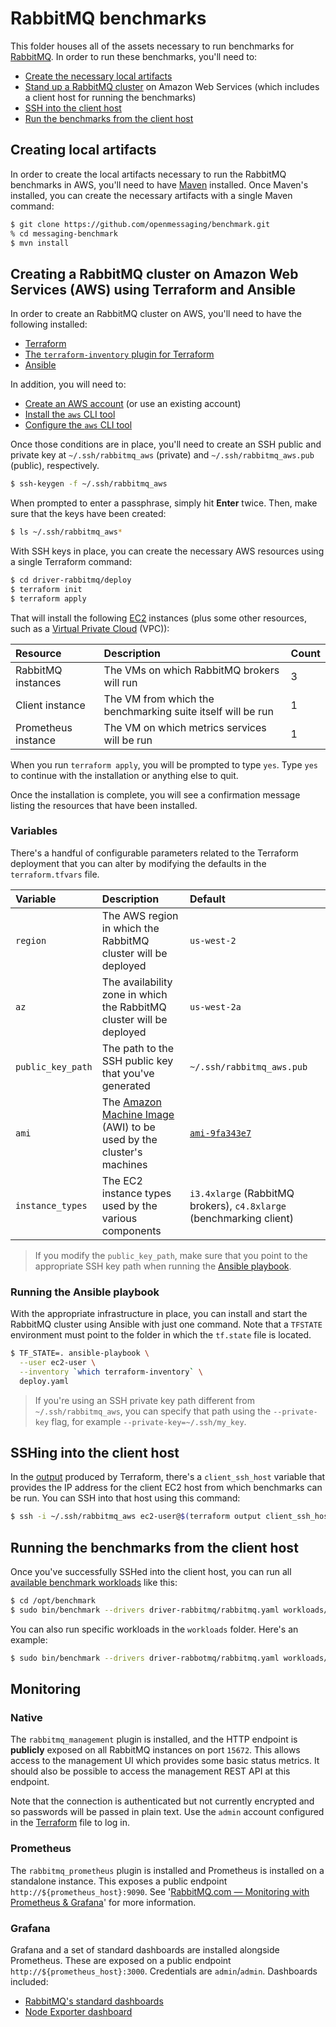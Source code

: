# RabbitMQ benchmarks

This folder houses all of the assets necessary to run benchmarks for [RabbitMQ](https://www.rabbitmq.com/). In order to run these benchmarks, you'll need to:

* [Create the necessary local artifacts](#creating-local-artifacts)
* [Stand up a RabbitMQ cluster](#creating-a-rabbitmq-cluster-on-amazon-web-services-aws-using-terraform-and-ansible) on Amazon Web Services (which includes a client host for running the benchmarks)
* [SSH into the client host](#sshing-into-the-client-host)
* [Run the benchmarks from the client host](#running-the-benchmarks-from-the-client-host)

## Creating local artifacts

In order to create the local artifacts necessary to run the RabbitMQ benchmarks in AWS, you'll need to have [Maven](https://maven.apache.org/install.html) installed. Once Maven's installed, you can create the necessary artifacts with a single Maven command:

```bash
$ git clone https://github.com/openmessaging/benchmark.git
% cd messaging-benchmark
$ mvn install
```

## Creating a RabbitMQ cluster on Amazon Web Services (AWS) using Terraform and Ansible

In order to create an RabbitMQ cluster on AWS, you'll need to have the following installed:

* [Terraform](https://terraform.io)
* [The `terraform-inventory` plugin for Terraform](https://github.com/adammck/terraform-inventory)
* [Ansible](http://docs.ansible.com/ansible/latest/intro_installation.html)

In addition, you will need to:

* [Create an AWS account](https://aws.amazon.com/account/) (or use an existing account)
* [Install the `aws` CLI tool](https://aws.amazon.com/cli/)
* [Configure the `aws` CLI tool](http://docs.aws.amazon.com/cli/latest/userguide/cli-chap-getting-started.html)

Once those conditions are in place, you'll need to create an SSH public and private key at `~/.ssh/rabbitmq_aws` (private) and `~/.ssh/rabbitmq_aws.pub` (public), respectively.

```bash
$ ssh-keygen -f ~/.ssh/rabbitmq_aws
```

When prompted to enter a passphrase, simply hit **Enter** twice. Then, make sure that the keys have been created:

```bash
$ ls ~/.ssh/rabbitmq_aws*
```

With SSH keys in place, you can create the necessary AWS resources using a single Terraform command:

```bash
$ cd driver-rabbitmq/deploy
$ terraform init
$ terraform apply
```

That will install the following [EC2](https://aws.amazon.com/ec2) instances (plus some other resources, such as a [Virtual Private Cloud](https://aws.amazon.com/vpc/) (VPC)):

| Resource            | Description                                                 | Count |
|:--------------------|:------------------------------------------------------------|:------|
| RabbitMQ instances  | The VMs on which RabbitMQ brokers will run                  | 3     |
| Client instance     | The VM from which the benchmarking suite itself will be run | 1     |
| Prometheus instance | The VM on which metrics services will be run                | 1     |

When you run `terraform apply`, you will be prompted to type `yes`. Type `yes` to continue with the installation or anything else to quit.

Once the installation is complete, you will see a confirmation message listing the resources that have been installed.

### Variables

There's a handful of configurable parameters related to the Terraform deployment that you can alter by modifying the defaults in the `terraform.tfvars` file.

| Variable          | Description                                                                                                                         | Default                                                             |
|:------------------|:------------------------------------------------------------------------------------------------------------------------------------|:--------------------------------------------------------------------|
| `region`          | The AWS region in which the RabbitMQ cluster will be deployed                                                                       | `us-west-2`                                                         |
| `az`              | The availability zone in which the RabbitMQ cluster will be deployed                                                                | `us-west-2a`                                                        |
| `public_key_path` | The path to the SSH public key that you've generated                                                                                | `~/.ssh/rabbitmq_aws.pub`                                           |
| `ami`             | The [Amazon Machine Image](http://docs.aws.amazon.com/AWSEC2/latest/UserGuide/AMIs.html) (AWI) to be used by the cluster's machines | [`ami-9fa343e7`](https://access.redhat.com/articles/3135091)        |
| `instance_types`  | The EC2 instance types used by the various components                                                                               | `i3.4xlarge` (RabbitMQ brokers), `c4.8xlarge` (benchmarking client) |

> If you modify the `public_key_path`, make sure that you point to the appropriate SSH key path when running the [Ansible playbook](#running-the-ansible-playbook).

### Running the Ansible playbook

With the appropriate infrastructure in place, you can install and start the RabbitMQ cluster using Ansible with just one command.
Note that a `TFSTATE` environment must point to the folder in which the `tf.state` file is located.

```bash
$ TF_STATE=. ansible-playbook \
  --user ec2-user \
  --inventory `which terraform-inventory` \
  deploy.yaml
```

> If you're using an SSH private key path different from `~/.ssh/rabbitmq_aws`, you can specify that path using the `--private-key` flag, for example `--private-key=~/.ssh/my_key`.

## SSHing into the client host

In the [output](https://www.terraform.io/intro/getting-started/outputs.html) produced by Terraform, there's a `client_ssh_host` variable that provides the IP address for the client EC2 host from which benchmarks can be run. You can SSH into that host using this command:

```bash
$ ssh -i ~/.ssh/rabbitmq_aws ec2-user@$(terraform output client_ssh_host)
```

## Running the benchmarks from the client host

Once you've successfully SSHed into the client host, you can run all [available benchmark workloads](../#benchmarking-workloads) like this:

```bash
$ cd /opt/benchmark
$ sudo bin/benchmark --drivers driver-rabbitmq/rabbitmq.yaml workloads/*.yaml
```

You can also run specific workloads in the `workloads` folder. Here's an example:

```bash
$ sudo bin/benchmark --drivers driver-rabbotmq/rabbitmq.yaml workloads/1-topic-1-partitions-1kb.yaml
```

## Monitoring

### Native

The `rabbitmq_management` plugin is installed, and the HTTP endpoint is **publicly** exposed on all RabbitMQ instances
on port `15672`. This allows access to the management UI which provides some basic status metrics. It should also be
possible to access the management REST API at this endpoint.

Note that the connection is authenticated but not currently encrypted and so passwords will be passed in plain text. Use
the `admin` account configured in the [Terraform](deploy/provision-rabbitmq-aws.tf) file to log in.

### Prometheus

The `rabbitmq_prometheus` plugin is installed and Prometheus is installed on a standalone instance. This exposes a
public endpoint `http://${prometheus_host}:9090`. See
'[RabbitMQ.com — Monitoring with Prometheus & Grafana](https://www.rabbitmq.com/prometheus.html)' for more information.

### Grafana

Grafana and a set of standard dashboards are installed alongside Prometheus. These are exposed on a public endpoint
`http://${prometheus_host}:3000`. Credentials are `admin`/`admin`. Dashboards included:
* [RabbitMQ's standard dashboards](https://grafana.com/rabbitmq)
* [Node Exporter dashboard](https://grafana.com/grafana/dashboards/1860-node-exporter-full/)

